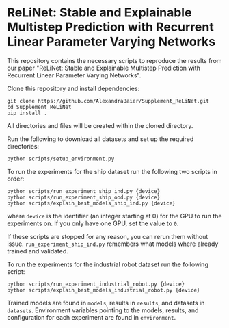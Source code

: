 # ReLiNet: Stable and Explainable Multistep Prediction with Recurrent Linear Parameter Varying Networks

This repository contains the necessary scripts to reproduce the results from our paper
"ReLiNet: Stable and Explainable Multistep Prediction with Recurrent Linear Parameter Varying Networks".

Clone this repository and install dependencies:
```shell
git clone https://github.com/AlexandraBaier/Supplement_ReLiNet.git
cd Supplement_ReLiNet
pip install .
```

All directories and files will be created within the cloned directory.

Run the following to download all datasets and set up the required directories:
```shell
python scripts/setup_environment.py
```

To run the experiments for the ship dataset run the following two scripts in order:
```shell
python scripts/run_experiment_ship_ind.py {device}
python scripts/run_experiment_ship_ood.py {device}
python scripts/explain_best_models_ship_ind.py {device}
```
where `device` is the identifier (an integer starting at 0) for the GPU to run the experiments on. 
If you only have one GPU, set the value to `0`.

If these scripts are stopped for any reason, you can rerun them without issue. 
`run_experiment_ship_ind.py` remembers what models where already trained and validated.

To run the experiments for the industrial robot dataset run the following script:
```shell
python scripts/run_experiment_industrial_robot.py {device}
python scripts/explain_best_models_industrial_robot.py {device}
```

Trained models are found in `models`, results in `results`, and datasets in `datasets`.
Environment variables pointing to the models, results, and configuration for each experiment are found in
`environment`.
